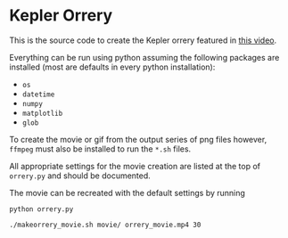 # Kepler Orrery

This is the source code to create the Kepler orrery featured in
[this video](https://www.youtube.com/watch?v=_DnDeBa0KFc).

Everything can be run using python assuming the following packages are
installed (most are defaults in every python installation):
* `os`
* `datetime`
* `numpy`
* `matplotlib`
* `glob`

To create the movie or gif from the output series of png files however,
`ffmpeg` must also be installed to run
the `*.sh` files.

All appropriate settings for the movie creation are listed at the top of
`orrery.py` and should be documented.

The movie can be recreated with the default settings by running

`python orrery.py`

`./makeorrery_movie.sh movie/ orrery_movie.mp4 30`
